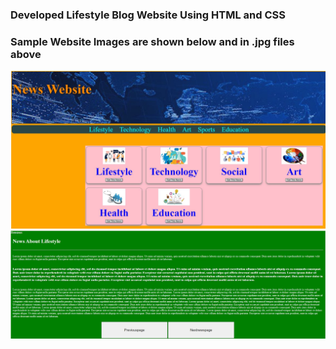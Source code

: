 ### Developed Lifestyle Blog Website Using HTML and CSS ###
### Sample Website Images are shown below and in .jpg files above ###
![](homepage.JPG)
![](page2.JPG)

